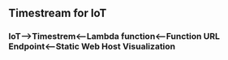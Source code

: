 ## Timestream for IoT

### IoT-->Timestrem<--Lambda function<--Function URL Endpoint<--Static Web Host Visualization
